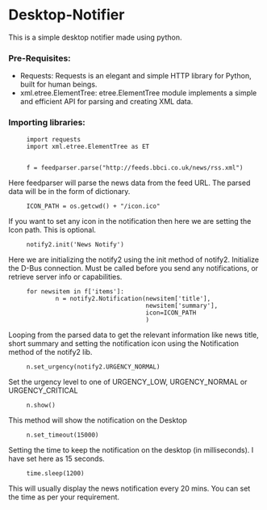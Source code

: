 # Desktop-Notifier
This is a simple desktop notifier made using python.

### Pre-Requisites:
- Requests: Requests is an elegant and simple HTTP library for Python, built for human beings.
- xml.etree.ElementTree: etree.ElementTree module implements a simple and efficient API for parsing and creating XML data.

### Importing libraries:

         import requests 
         import xml.etree.ElementTree as ET 
  

         f = feedparser.parse("http://feeds.bbci.co.uk/news/rss.xml")
         
Here feedparser will parse the news data from the feed URL. The parsed data will be in the form of dictionary.


         ICON_PATH = os.getcwd() + "/icon.ico"
         
If you want to set any icon in the notification then here we are setting the Icon path. This is optional.


         notify2.init('News Notify')
         
Here we are initializing the notify2 using the init method of notify2. Initialize the D-Bus connection. Must be called before you send any notifications, or retrieve server info or capabilities.
 
         for newsitem in f['items']: 
                 n = notify2.Notification(newsitem['title'], 
                                          newsitem['summary'], 
                                          icon=ICON_PATH 
                                          )
                                          
Looping from the parsed data to get the relevant information like news title, short summary and setting the notification icon using the Notification method of the notify2 lib.

         n.set_urgency(notify2.URGENCY_NORMAL)

Set the urgency level to one of URGENCY_LOW, URGENCY_NORMAL or URGENCY_CRITICAL

         n.show()

This method will show the notification on the Desktop

         n.set_timeout(15000)

Setting the time to keep the notification on the desktop (in milliseconds). I have set here as 15 seconds.

         time.sleep(1200)
         
This will usually display the news notification every 20 mins. You can set the time as per your requirement.
